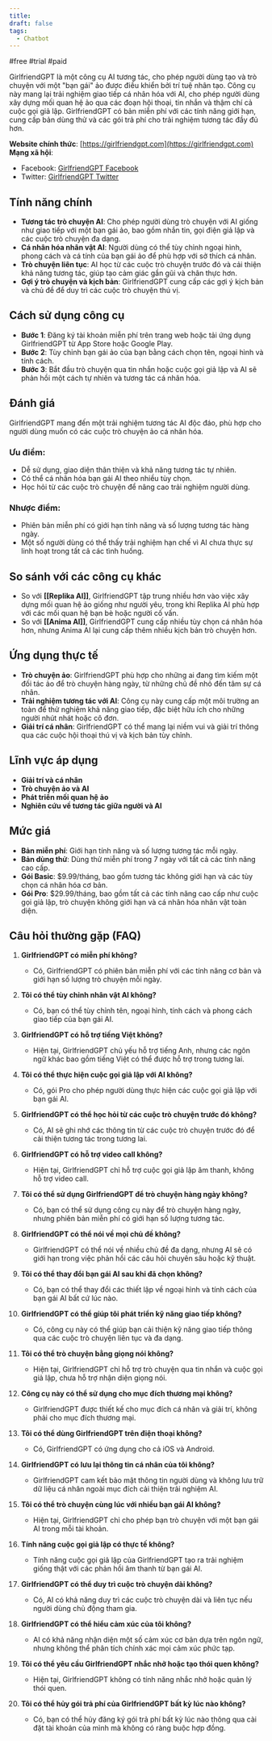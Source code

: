 ```yaml
---
title: 
draft: false
tags:
  - Chatbot
---
```

#free #trial #paid

GirlfriendGPT là một công cụ AI tương tác, cho phép người dùng tạo và trò chuyện với một "bạn gái" ảo được điều khiển bởi trí tuệ nhân tạo. Công cụ này mang lại trải nghiệm giao tiếp cá nhân hóa với AI, cho phép người dùng xây dựng mối quan hệ ảo qua các đoạn hội thoại, tin nhắn và thậm chí cả cuộc gọi giả lập. GirlfriendGPT có bản miễn phí với các tính năng giới hạn, cung cấp bản dùng thử và các gói trả phí cho trải nghiệm tương tác đầy đủ hơn.

**Website chính thức**: [https://girlfriendgpt.com](https://girlfriendgpt.com)  
**Mạng xã hội**:

- Facebook: [GirlfriendGPT Facebook](https://facebook.com/girlfriendgpt)
- Twitter: [GirlfriendGPT Twitter](https://twitter.com/girlfriendgpt)

## Tính năng chính

- **Tương tác trò chuyện AI**: Cho phép người dùng trò chuyện với AI giống như giao tiếp với một bạn gái ảo, bao gồm nhắn tin, gọi điện giả lập và các cuộc trò chuyện đa dạng.
- **Cá nhân hóa nhân vật AI**: Người dùng có thể tùy chỉnh ngoại hình, phong cách và cá tính của bạn gái ảo để phù hợp với sở thích cá nhân.
- **Trò chuyện liên tục**: AI học từ các cuộc trò chuyện trước đó và cải thiện khả năng tương tác, giúp tạo cảm giác gần gũi và chân thực hơn.
- **Gợi ý trò chuyện và kịch bản**: GirlfriendGPT cung cấp các gợi ý kịch bản và chủ đề để duy trì các cuộc trò chuyện thú vị.

## Cách sử dụng công cụ

- **Bước 1**: Đăng ký tài khoản miễn phí trên trang web hoặc tải ứng dụng GirlfriendGPT từ App Store hoặc Google Play.
- **Bước 2**: Tùy chỉnh bạn gái ảo của bạn bằng cách chọn tên, ngoại hình và tính cách.
- **Bước 3**: Bắt đầu trò chuyện qua tin nhắn hoặc cuộc gọi giả lập và AI sẽ phản hồi một cách tự nhiên và tương tác cá nhân hóa.

## Đánh giá

GirlfriendGPT mang đến một trải nghiệm tương tác AI độc đáo, phù hợp cho người dùng muốn có các cuộc trò chuyện ảo cá nhân hóa.

### Ưu điểm:

- Dễ sử dụng, giao diện thân thiện và khả năng tương tác tự nhiên.
- Có thể cá nhân hóa bạn gái AI theo nhiều tùy chọn.
- Học hỏi từ các cuộc trò chuyện để nâng cao trải nghiệm người dùng.

### Nhược điểm:

- Phiên bản miễn phí có giới hạn tính năng và số lượng tương tác hàng ngày.
- Một số người dùng có thể thấy trải nghiệm hạn chế vì AI chưa thực sự linh hoạt trong tất cả các tình huống.

## So sánh với các công cụ khác

- So với **[[Replika AI]]**, GirlfriendGPT tập trung nhiều hơn vào việc xây dựng mối quan hệ ảo giống như người yêu, trong khi Replika AI phù hợp với các mối quan hệ bạn bè hoặc người cố vấn.
- So với **[[Anima AI]]**, GirlfriendGPT cung cấp nhiều tùy chọn cá nhân hóa hơn, nhưng Anima AI lại cung cấp thêm nhiều kịch bản trò chuyện hơn.

## Ứng dụng thực tế

- **Trò chuyện ảo**: GirlfriendGPT phù hợp cho những ai đang tìm kiếm một đối tác ảo để trò chuyện hàng ngày, từ những chủ đề nhỏ đến tâm sự cá nhân.
- **Trải nghiệm tương tác với AI**: Công cụ này cung cấp một môi trường an toàn để thử nghiệm khả năng giao tiếp, đặc biệt hữu ích cho những người nhút nhát hoặc cô đơn.
- **Giải trí cá nhân**: GirlfriendGPT có thể mang lại niềm vui và giải trí thông qua các cuộc hội thoại thú vị và kịch bản tùy chỉnh.

## Lĩnh vực áp dụng

- **Giải trí và cá nhân**
- **Trò chuyện ảo và AI**
- **Phát triển mối quan hệ ảo**
- **Nghiên cứu về tương tác giữa người và AI**

## Mức giá

- **Bản miễn phí**: Giới hạn tính năng và số lượng tương tác mỗi ngày.
- **Bản dùng thử**: Dùng thử miễn phí trong 7 ngày với tất cả các tính năng cao cấp.
- **Gói Basic**: $9.99/tháng, bao gồm tương tác không giới hạn và các tùy chọn cá nhân hóa cơ bản.
- **Gói Pro**: $29.99/tháng, bao gồm tất cả các tính năng cao cấp như cuộc gọi giả lập, trò chuyện không giới hạn và cá nhân hóa nhân vật toàn diện.

## Câu hỏi thường gặp (FAQ)

1. **GirlfriendGPT có miễn phí không?**
    
    - Có, GirlfriendGPT có phiên bản miễn phí với các tính năng cơ bản và giới hạn số lượng trò chuyện mỗi ngày.
2. **Tôi có thể tùy chỉnh nhân vật AI không?**
    
    - Có, bạn có thể tùy chỉnh tên, ngoại hình, tính cách và phong cách giao tiếp của bạn gái AI.
3. **GirlfriendGPT có hỗ trợ tiếng Việt không?**
    
    - Hiện tại, GirlfriendGPT chủ yếu hỗ trợ tiếng Anh, nhưng các ngôn ngữ khác bao gồm tiếng Việt có thể được hỗ trợ trong tương lai.
4. **Tôi có thể thực hiện cuộc gọi giả lập với AI không?**
    
    - Có, gói Pro cho phép người dùng thực hiện các cuộc gọi giả lập với bạn gái AI.
5. **GirlfriendGPT có thể học hỏi từ các cuộc trò chuyện trước đó không?**
    
    - Có, AI sẽ ghi nhớ các thông tin từ các cuộc trò chuyện trước đó để cải thiện tương tác trong tương lai.
6. **GirlfriendGPT có hỗ trợ video call không?**
    
    - Hiện tại, GirlfriendGPT chỉ hỗ trợ cuộc gọi giả lập âm thanh, không hỗ trợ video call.
7. **Tôi có thể sử dụng GirlfriendGPT để trò chuyện hàng ngày không?**
    
    - Có, bạn có thể sử dụng công cụ này để trò chuyện hàng ngày, nhưng phiên bản miễn phí có giới hạn số lượng tương tác.
8. **GirlfriendGPT có thể nói về mọi chủ đề không?**
    
    - GirlfriendGPT có thể nói về nhiều chủ đề đa dạng, nhưng AI sẽ có giới hạn trong việc phản hồi các câu hỏi chuyên sâu hoặc kỹ thuật.
9. **Tôi có thể thay đổi bạn gái AI sau khi đã chọn không?**
    
    - Có, bạn có thể thay đổi các thiết lập về ngoại hình và tính cách của bạn gái AI bất cứ lúc nào.
10. **GirlfriendGPT có thể giúp tôi phát triển kỹ năng giao tiếp không?**
    
    - Có, công cụ này có thể giúp bạn cải thiện kỹ năng giao tiếp thông qua các cuộc trò chuyện liên tục và đa dạng.
11. **Tôi có thể trò chuyện bằng giọng nói không?**
    
    - Hiện tại, GirlfriendGPT chỉ hỗ trợ trò chuyện qua tin nhắn và cuộc gọi giả lập, chưa hỗ trợ nhận diện giọng nói.
12. **Công cụ này có thể sử dụng cho mục đích thương mại không?**
    
    - GirlfriendGPT được thiết kế cho mục đích cá nhân và giải trí, không phải cho mục đích thương mại.
13. **Tôi có thể dùng GirlfriendGPT trên điện thoại không?**
    
    - Có, GirlfriendGPT có ứng dụng cho cả iOS và Android.
14. **GirlfriendGPT có lưu lại thông tin cá nhân của tôi không?**
    
    - GirlfriendGPT cam kết bảo mật thông tin người dùng và không lưu trữ dữ liệu cá nhân ngoài mục đích cải thiện trải nghiệm AI.
15. **Tôi có thể trò chuyện cùng lúc với nhiều bạn gái AI không?**
    
    - Hiện tại, GirlfriendGPT chỉ cho phép bạn trò chuyện với một bạn gái AI trong mỗi tài khoản.
16. **Tính năng cuộc gọi giả lập có thực tế không?**
    
    - Tính năng cuộc gọi giả lập của GirlfriendGPT tạo ra trải nghiệm giống thật với các phản hồi âm thanh từ bạn gái AI.
17. **GirlfriendGPT có thể duy trì cuộc trò chuyện dài không?**
    
    - Có, AI có khả năng duy trì các cuộc trò chuyện dài và liên tục nếu người dùng chủ động tham gia.
18. **GirlfriendGPT có thể hiểu cảm xúc của tôi không?**
    
    - AI có khả năng nhận diện một số cảm xúc cơ bản dựa trên ngôn ngữ, nhưng không thể phân tích chính xác mọi cảm xúc phức tạp.
19. **Tôi có thể yêu cầu GirlfriendGPT nhắc nhở hoặc tạo thói quen không?**
    
    - Hiện tại, GirlfriendGPT không có tính năng nhắc nhở hoặc quản lý thói quen.
20. **Tôi có thể hủy gói trả phí của GirlfriendGPT bất kỳ lúc nào không?**
    
    - Có, bạn có thể hủy đăng ký gói trả phí bất kỳ lúc nào thông qua cài đặt tài khoản của mình mà không có ràng buộc hợp đồng.